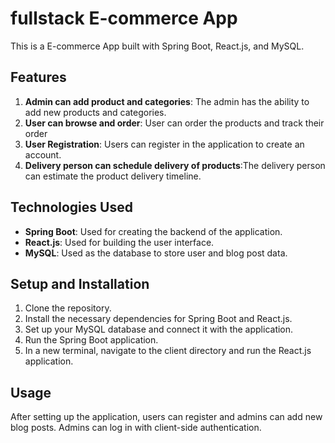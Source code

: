 # fullstack E-commerce App

This is a  E-commerce App built with Spring Boot, React.js, and MySQL.

## Features

1. **Admin can add product and categories**: The admin has the ability to add new products and categories.
2. **User can browse and order**: User can order the products and track their order
3. **User Registration**: Users can register in the application to create an account.
4. **Delivery person can schedule delivery of products**:The delivery person can estimate the product delivery timeline.


## Technologies Used

- **Spring Boot**: Used for creating the backend of the application.
- **React.js**: Used for building the user interface.
- **MySQL**: Used as the database to store user and blog post data.

## Setup and Installation

1. Clone the repository.
2. Install the necessary dependencies for Spring Boot and React.js.
3. Set up your MySQL database and connect it with the application.
4. Run the Spring Boot application.
5. In a new terminal, navigate to the client directory and run the React.js application.

## Usage

After setting up the application, users can register and admins can add new blog posts. Admins can log in with client-side authentication.
